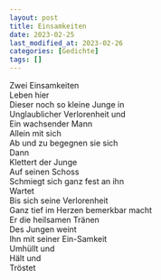 ```yaml
---
layout: post
title: Einsamkeiten
date: 2023-02-25
last_modified_at: 2023-02-26
categories: [Gedichte]
tags: []
---
```


Zwei Einsamkeiten  
Leben hier  
Dieser noch so kleine Junge in  
Unglaublicher Verlorenheit und  
Ein wachsender Mann  
Allein mit sich  
Ab und zu begegnen sie sich  
Dann  
Klettert der Junge  
Auf seinen Schoss  
Schmiegt sich ganz fest an ihn  
Wartet  
Bis sich seine Verlorenheit  
Ganz tief im Herzen bemerkbar macht  
Er die heilsamen Tränen  
Des Jungen weint  
Ihn mit seiner Ein-Samkeit  
Umhüllt und  
Hält und  
Tröstet